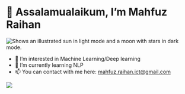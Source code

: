 # 👋 Assalamualaikum, I’m Mahfuz Raihan
<picture>
  <source media="(prefers-color-scheme: dark)" srcset="https://images.squarespace-cdn.com/content/v1/57812963f7e0aba104cde634/1468085168428-1VSGK13ZVITJO5XYW5HM/Machine+Learning+is+Fun%21-logo-black.png?format=1200w">
  <source media="(prefers-color-scheme: light)" srcset="https://images.squarespace-cdn.com/content/v1/57812963f7e0aba104cde634/1468085168428-1VSGK13ZVITJO5XYW5HM/Machine+Learning+is+Fun%21-logo-black.png?format=1200w">
  <img alt="Shows an illustrated sun in light mode and a moon with stars in dark mode." src="https://images.squarespace-cdn.com/content/v1/57812963f7e0aba104cde634/1468085168428-1VSGK13ZVITJO5XYW5HM/Machine+Learning+is+Fun%21-logo-black.png?format=1200w">
</picture>

- 👀 I’m interested in Machine Learning/Deep learning
- 🌱 I’m currently learning NLP
- 📫 You can contact with me here: mahfuz.raihan.ict@gmail.com

![](https://komarev.com/ghpvc/?username=mahfuz-raihan&style=plastic&color=brightgreen)





<!---
mahfuz-raihan/mahfuz-raihan is a ✨ special ✨ repository because its `README.md` (this file) appears on your GitHub profile.
You can click the Preview link to take a look at your changes.
--->
